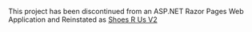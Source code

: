 This project has been discontinued from an ASP.NET Razor Pages Web Application and Reinstated as <a href="https://github.com/JxChillin/Shoes-R-Us_V2" target="_blank">Shoes R Us V2</a>
